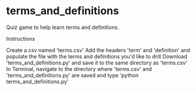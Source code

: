 # terms_and_definitions

Quiz game to help learn terms and definitions.

Instructions

Create a csv named 'terms.csv'
Add the headers 'term' and 'definition' and populate the file with the terms and definitions you'd like to drill
Download 'terms_and_definitions.py' and save it to the same directory as 'terms.csv'
In Terminal, navigate to the directory where 'terms.csv' and 'terms_and_definitions.py' are saved and type 'python terms_and_definitions.py'

